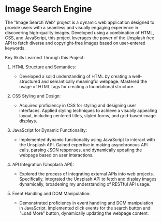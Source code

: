 # Image Search Engine

The "Image Search Web" project is a dynamic web application designed to provide users with a seamless and visually engaging experience in discovering high-quality images. Developed using a combination of HTML, CSS, and JavaScript, this project leverages the power of the Unsplash free API to fetch diverse and copyright-free images based on user-entered keywords.



Key Skills Learned Through this Project:

1. HTML Structure and Semantics:
   - Developed a solid understanding of HTML by creating a well-structured and semantically meaningful webpage. Mastered the usage of HTML tags for creating a foundational structure.

2. CSS Styling and Design:
   - Acquired proficiency in CSS for styling and designing user interfaces. Applied styling techniques to achieve a visually appealing layout, including centered titles, styled forms, and grid-based image displays.

3. JavaScript for Dynamic Functionality:
   - Implemented dynamic functionality using JavaScript to interact with the Unsplash API. Gained expertise in making asynchronous API calls, parsing JSON responses, and dynamically updating the webpage based on user interactions.

4. API Integration (Unsplash API):
   - Explored the process of integrating external APIs into web projects. Specifically, integrated the Unsplash API to fetch and display images dynamically, broadening my understanding of RESTful API usage.

5. Event Handling and DOM Manipulation:
   - Demonstrated proficiency in event handling and DOM manipulation in JavaScript. Implemented click events for the search button and "Load More" button, dynamically updating the webpage content.
